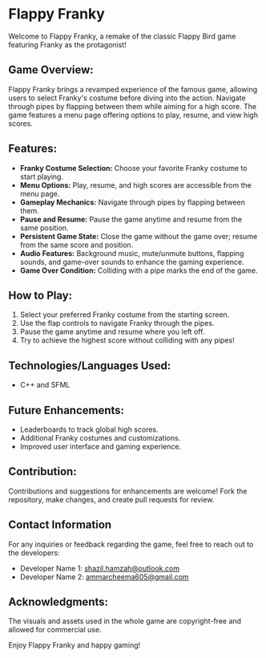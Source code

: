 # Flappy Franky

Welcome to Flappy Franky, a remake of the classic Flappy Bird game featuring Franky as the protagonist!

## Game Overview:

Flappy Franky brings a revamped experience of the famous game, allowing users to select Franky's costume before diving into the action. Navigate through pipes by flapping between them while aiming for a high score. The game features a menu page offering options to play, resume, and view high scores.

## Features:

- **Franky Costume Selection:** Choose your favorite Franky costume to start playing.
- **Menu Options:** Play, resume, and high scores are accessible from the menu page.
- **Gameplay Mechanics:** Navigate through pipes by flapping between them.
- **Pause and Resume:** Pause the game anytime and resume from the same position.
- **Persistent Game State:** Close the game without the game over; resume from the same score and position.
- **Audio Features:** Background music, mute/unmute buttons, flapping sounds, and game-over sounds to enhance the gaming experience.
- **Game Over Condition:** Colliding with a pipe marks the end of the game.

## How to Play:

1. Select your preferred Franky costume from the starting screen.
2. Use the flap controls to navigate Franky through the pipes.
3. Pause the game anytime and resume where you left off.
4. Try to achieve the highest score without colliding with any pipes!

## Technologies/Languages Used:

- C++ and SFML

## Future Enhancements:

- Leaderboards to track global high scores.
- Additional Franky costumes and customizations.
- Improved user interface and gaming experience.

## Contribution:

Contributions and suggestions for enhancements are welcome! Fork the repository, make changes, and create pull requests for review.

## Contact Information

For any inquiries or feedback regarding the game, feel free to reach out to the developers:

- Developer Name 1: shazil.hamzah@outlook.com
- Developer Name 2: ammarcheema605@gmail.com

## Acknowledgments:

The visuals and assets used in the whole game are copyright-free and allowed for commercial use.

Enjoy Flappy Franky and happy gaming!

